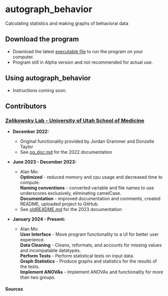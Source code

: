 # autograph_behavior
Calculating statistics and making graphs of behavioral data

## Download the program
  - Download the latest [executable file](dist/autograph_behavior_v0.3.exe) to run the program on your computer.
  - Program still in Alpha version and not recommended for actual use.

## Using autograph_behavior
  - Instructions coming soon.

## Contributors
### [Zelikowsky Lab - University of Utah School of Medicine](https://www.zelikowskylab.com/)

- **December 2022:**
  - Original functionality provided by Jordan Grammer and Donzelle Taylor
  - See [og_doc.md](documentation/og_doc.md) for the 2022 documentation
  
- **June 2023 - December 2023:**
  - Alan Mo:\
**Optimized** - reduced memory and cpu usage and decreased time to compute.\
**Naming conventions** - converted variable and file names to use underscores exclusively, eliminating camelCase.\
**Documentation** - improved documentation and comments, created README, uploaded project to GitHub.
  - See [oldREADME.md](documentation/oldREADME.md) for the 2023 documentation

- **January 2024 - Present:**
  - Alan Mo:\
**User Interface** - Move program functionality to a UI for better user experience.\
**Data Cleaning** - Cleans, reformats, and accounts for missing values and incompatable datatypes.\
**Perform Tests** - Perform statistical tests on input data.\
**Graph Statistics** - Produce graphs and statistics for the results of the tests.\
**Implement ANOVAs** - Implement ANOVAs and functionality for more than two groups.
  
#### Sources

